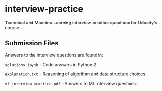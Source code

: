 # interview-practice
Technical and Machine Learning interview practice questions for Udacity's course.

## Submission Files
Answers to the interview questions are found in:

`solutions.ipynb` - Code answers in Python 2

`explanation.txt` - Reasoning of algorithm and data structure choices

`ml_interview_practice.pdf` - Answers to ML Interview questions.
